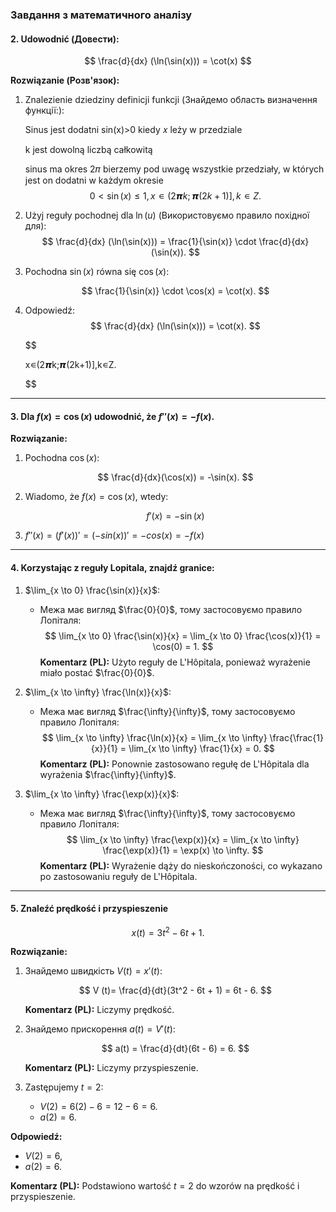 ### Завдання з математичного аналізу

#### 2. Udowodnić (Довести):

$$
\frac{d}{dx} (\ln(\sin(x))) = \cot(x)
$$

**Rozwiązanie (Розв'язок):**

1. Znalezienie dziedziny definicji funkcji (Знайдемо область визначення функції:):

   Sinus jest dodatni sin(x)>0 kiedy 𝑥 leży w przedziale

   k jest dowolną liczbą całkowitą

   sinus ma okres 2𝜋 bierzemy pod uwagę wszystkie przedziały, w których jest on dodatni w każdym okresie
   $$
   0 < \sin(x) ≤ 1, x ∊ (2𝞹k; 𝞹(2k + 1)], k ∊ Z.
   $$

2. Użyj reguły pochodnej dla $\ln(u)$ (Використовуємо правило похідної для):
   $$
   \frac{d}{dx} (\ln(\sin(x))) = \frac{1}{\sin(x)} \cdot \frac{d}{dx}(\sin(x)).
   $$

3. Pochodna $\sin(x)$ równa się $\cos(x)$:

   $$
   \frac{1}{\sin(x)} \cdot \cos(x) = \cot(x).
   $$


4. Odpowiedź:
   $$
   \frac{d}{dx} (\ln(\sin(x))) = \cot(x).
   $$

   $$

   x∊(2𝞹k;𝞹(2k+1)],k∊Z.

   $$

---

#### 3. Dla $f(x) = \cos(x)$ udowodnić, że $f''(x) = -f(x)$.

**Rozwiązanie:**

1. Pochodna $\cos(x)$:

   $$
   \frac{d}{dx}(\cos(x)) = -\sin(x).
   $$

2. Wiadomo, że  $f(x) = \cos(x)$, wtedy:

   $$
   f'(x) = -\sin(x)
   $$

3. $f''(x) = (f'(x))' = (-sin(x))' = -cos(x) = -f(x)$



---

#### 4. Korzystając z reguły Lopitala, znajdź granice:

1. $\lim_{x \to 0} \frac{\sin(x)}{x}$:

   - Межа має вигляд $\frac{0}{0}$, тому застосовуємо правило Лопіталя:
     $$
     \lim_{x \to 0} \frac{\sin(x)}{x} = \lim_{x \to 0} \frac{\cos(x)}{1} = \cos(0) = 1.
     $$
     **Komentarz (PL):** Użyto reguły de L'Hôpitala, ponieważ wyrażenie miało postać $\frac{0}{0}$.

2. $\lim_{x \to \infty} \frac{\ln(x)}{x}$:

   - Межа має вигляд $\frac{\infty}{\infty}$, тому застосовуємо правило Лопіталя:
     $$
     \lim_{x \to \infty} \frac{\ln(x)}{x} = \lim_{x \to \infty} \frac{\frac{1}{x}}{1} = \lim_{x \to \infty} \frac{1}{x} = 0.
     $$
     **Komentarz (PL):** Ponownie zastosowano regułę de L'Hôpitala dla wyrażenia $\frac{\infty}{\infty}$.

3. $\lim_{x \to \infty} \frac{\exp(x)}{x}$:
   - Межа має вигляд $\frac{\infty}{\infty}$, тому застосовуємо правило Лопіталя:
     $$
     \lim_{x \to \infty} \frac{\exp(x)}{x} = \lim_{x \to \infty} \frac{\exp(x)}{1} = \exp(x) \to \infty.
     $$
     **Komentarz (PL):** Wyrażenie dąży do nieskończoności, co wykazano po zastosowaniu reguły de L'Hôpitala.

---

#### 5. Znaleźć prędkość i przyspieszenie
$$
x(t) = 3t^2 - 6t + 1.
$$

**Rozwiązanie:**

1. Знайдемо швидкість $V(t) = x'(t)$:

   $$
   V (t)= \frac{d}{dt}(3t^2 - 6t + 1) = 6t - 6.
   $$

   **Komentarz (PL):** Liczymy prędkość.

2. Знайдемо прискорення $a(t) = V'(t)$:

   $$
   a(t) = \frac{d}{dt}(6t - 6) = 6.
   $$

   **Komentarz (PL):** Liczymy przyspieszenie.

3. Zastępujemy $t = 2$:
   - $V(2) = 6(2) - 6 = 12 - 6 = 6.$
   - $a(2) = 6.$

**Odpowiedź:**

- $V(2) = 6$,
- $a(2) = 6$.

**Komentarz (PL):** Podstawiono wartość $t = 2$ do wzorów na prędkość i przyspieszenie.